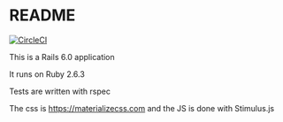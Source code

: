 # README
[![CircleCI](https://circleci.com/gh/justinbkay/boise_movies/tree/master.svg?style=svg)](https://circleci.com/gh/justinbkay/boise_movies/tree/master)

This is a Rails 6.0 application

It runs on Ruby 2.6.3

Tests are written with rspec

The css is https://materializecss.com and the JS is done with Stimulus.js
